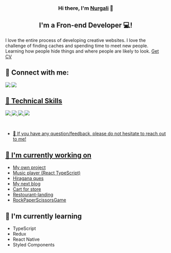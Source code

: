<p align="center">
  <a href="https://t.me/AldeevN" target="_blank"></a>
</p>



<h3 align="center">
Hi there, I'm <a href="https://t.me/AldeevN" target="_blank" rel="noreferrer">Nurgali</a> 👋
</h3>



<h2 align="center">
I'm a Fron-end Developer 💻!
</h2> 

I love the entire process of developing creative websites. I love the challenge of finding caches and spending time to meet new people. Learning how people hide things and where people are likely to look.
<a href="https://drive.google.com/file/d/1IszokkqhfWqKchX9tDeusbOHTSs47xEb/view?usp=sharing">Get CV</a>

## 🤝 Connect with me:
<a href="mailto:aldeev33@gmail.com"><img align="left" src="https://img.shields.io/badge/Gmail-D14836?style=for-the-badge&logo=gmail&logoColor=white">
<a href="https://t.me/AldeevN"><img align="left" src="https://img.shields.io/badge/Telegram-2CA5E0?style=for-the-badge&logo=telegram&logoColor=white">
<br>

## 💼 Technical Skills

![](https://img.shields.io/badge/Code-React-informational?style=flat&logo=react&color=61DAFB)
![](https://img.shields.io/badge/Code-JavaScript-informational?style=flat&logo=JavaScript&color=F7DF1E)
![](https://img.shields.io/badge/Code-HTML5-informational?style=flat&logo=HTML5&color=E34F26)
![](https://img.shields.io/badge/Style-CSS3-informational?style=flat&logo=CSS3&color=1572B6)



</br>

- 💬 If you have any question/feedback, please do not hesitate to reach out to me!

## 🔭 I'm currently working on

- <a href="https://github.com/aldeevN?tab=repositories">My own project</a>
- <a href="https://github.com/aldeevN/Music_player-app">Music player (React TypeScript)</a>
- <a href="https://hiragana-quiz-red.vercel.app/">Hiragana ques</a>
- <a href="https://t.me/programerMaker">My next blog</a>
- <a href="https://github.com/aldeevN/CartStore.git">Cart for store</a>
- <a href="https://aldeevn.github.io/restourant-landing">Restourant-landing</a>
- <a href="https://aldeevn.github.io/RockPaperScissorsGame/">RockPaperScissorsGame</a>

## 🌱 I'm currently learning

- TypeScript
- Redux
- React Native
- Styled Components  

